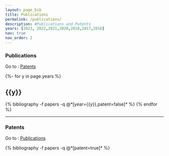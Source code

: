 ```yaml
---
layout: page_bib
title: Publications
permalink: /publications/
description: #Publications and Patents
years: [2023, 2022,2021,2020,2018,2017,2016]
nav: true
nav_order: 2
---
```

### Publications ###
Go to : [Patents](/publications/#patents)
<div class="publications" id="publications">
{%- for y in page.years %}
  <h2 class="year">{{y}}</h2>
  {% bibliography -f papers -q @*[year={{y}},patent=false]*  %}
{% endfor %}
</div>

<hr>

### Patents ###
Go to : [Publications](/publications/#publications)    
<div class="publications" id="patents">
            {% bibliography -f papers -q @*[patent=true]* %}
</div>